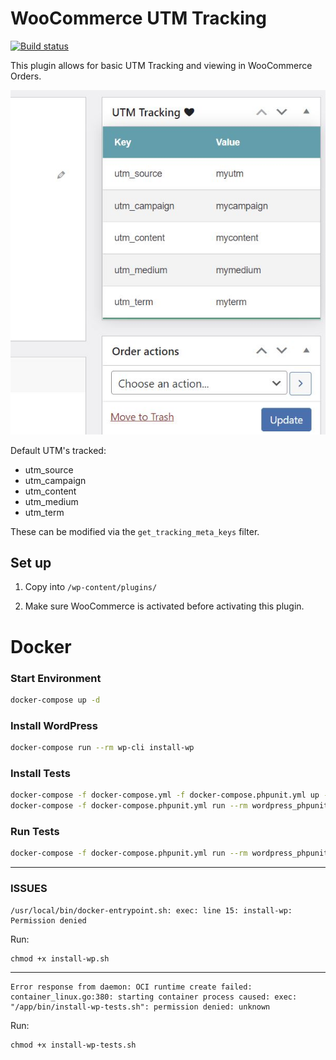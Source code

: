 # WooCommerce UTM Tracking

[![Build status][build-status]][travis-ci]

This plugin allows for basic UTM Tracking and viewing in WooCommerce Orders.

![alt text](utm.jpg)

Default UTM's tracked:
- utm_source
- utm_campaign
- utm_content
- utm_medium
- utm_term

These can be modified via the `get_tracking_meta_keys` filter.


## Set up

1. Copy into `/wp-content/plugins/`

2. Make sure WooCommerce is activated before activating this plugin.

[build-status]: https://app.travis-ci.com/njeffers/woocommerce-utm-tracking.svg?branch=main
[travis-ci]: https://app.travis-ci.com/njeffers/woocommerce-utm-tracking



# Docker
### Start Environment
```sh
docker-compose up -d
```

### Install WordPress

```sh
docker-compose run --rm wp-cli install-wp
```

### Install Tests
```sh
docker-compose -f docker-compose.yml -f docker-compose.phpunit.yml up -d
docker-compose -f docker-compose.phpunit.yml run --rm wordpress_phpunit /app/bin/install-wp-tests.sh wordpress_test root '' mysql_phpunit latest true
```

### Run Tests
```sh
docker-compose -f docker-compose.phpunit.yml run --rm wordpress_phpunit phpunit
```

---

### ISSUES

```
/usr/local/bin/docker-entrypoint.sh: exec: line 15: install-wp: Permission denied
```
Run:
```
chmod +x install-wp.sh
```

---

```
Error response from daemon: OCI runtime create failed: container_linux.go:380: starting container process caused: exec: "/app/bin/install-wp-tests.sh": permission denied: unknown
```
Run:
```
chmod +x install-wp-tests.sh
```